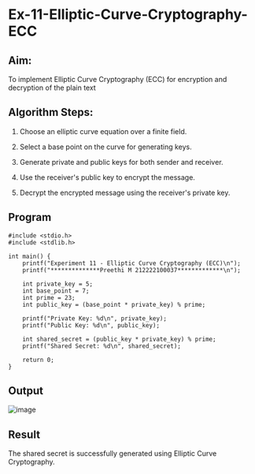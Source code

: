 # Ex-11-Elliptic-Curve-Cryptography-ECC

## Aim:
To implement Elliptic Curve Cryptography (ECC) for encryption and decryption of the plain text

## Algorithm Steps:

1) Choose an elliptic curve equation over a finite field.

2) Select a base point on the curve for generating keys.

3) Generate private and public keys for both sender and receiver.

4) Use the receiver's public key to encrypt the message.

5) Decrypt the encrypted message using the receiver's private key.

## Program
```
#include <stdio.h>
#include <stdlib.h>

int main() {
    printf("Experiment 11 - Elliptic Curve Cryptography (ECC)\n");
    printf("**************Preethi M 212222100037*************\n");

    int private_key = 5;
    int base_point = 7;
    int prime = 23;
    int public_key = (base_point * private_key) % prime;

    printf("Private Key: %d\n", private_key);
    printf("Public Key: %d\n", public_key);

    int shared_secret = (public_key * private_key) % prime;
    printf("Shared Secret: %d\n", shared_secret);

    return 0;
}

```
## Output
![image](https://github.com/user-attachments/assets/1c1d4c0c-91e7-4fff-8425-6a68fcd99096)

## Result
The shared secret is successfully generated using Elliptic Curve Cryptography.

